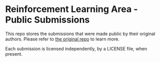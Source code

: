 # Reinforcement Learning Area - Public Submissions

This repo stores the submissions that were made public by their original authors.
Please refer to [the original repo](https://github.com/school-of-ai-angers/rl-arena) to learn more.

Each submission is licensed independently, by a LICENSE file, when present.